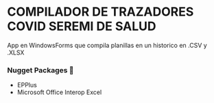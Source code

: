 # COMPILADOR DE TRAZADORES COVID SEREMI DE SALUD

App en WindowsForms que compila planillas en un historico en .CSV y .XLSX


### Nugget Packages 🔧
- EPPlus
- Microsoft Office Interop Excel


